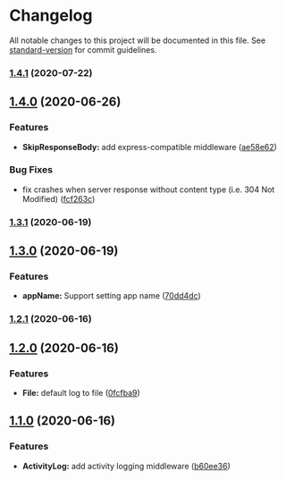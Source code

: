 # Changelog

All notable changes to this project will be documented in this file. See [standard-version](https://github.com/conventional-changelog/standard-version) for commit guidelines.

### [1.4.1](https://github.com/atton16/logger/compare/v1.4.0...v1.4.1) (2020-07-22)

## [1.4.0](https://github.com/atton16/logger/compare/v1.3.1...v1.4.0) (2020-06-26)


### Features

* **SkipResponseBody:** add express-compatible middleware ([ae58e62](https://github.com/atton16/logger/commit/ae58e629a086e0670bcf1a7daa28fb83d96c5b51))


### Bug Fixes

* fix crashes when server response without content type (i.e. 304 Not Modified) ([fcf263c](https://github.com/atton16/logger/commit/fcf263cfe4402d74e5b13335b019f1c0a4172965))

### [1.3.1](https://github.com/atton16/logger/compare/v1.3.0...v1.3.1) (2020-06-19)

## [1.3.0](https://github.com/atton16/logger/compare/v1.2.1...v1.3.0) (2020-06-19)


### Features

* **appName:** Support setting app name ([70dd4dc](https://github.com/atton16/logger/commit/70dd4dc830caefffcf946165993506c2455aa5c9))

### [1.2.1](https://github.com/atton16/logger/compare/v1.2.0...v1.2.1) (2020-06-16)

## [1.2.0](https://github.com/atton16/logger/compare/v1.1.0...v1.2.0) (2020-06-16)


### Features

* **File:** default log to file ([0fcfba9](https://github.com/atton16/logger/commit/0fcfba93986e7b3ebdac9f6344dcc11be51ed712))

## [1.1.0](https://github.com/atton16/logger/compare/v1.0.0...v1.1.0) (2020-06-16)


### Features

* **ActivityLog:** add activity logging middleware ([b60ee36](https://github.com/atton16/logger/commit/b60ee3633968fa6ae979eef7914c0e4fe465a6de))
